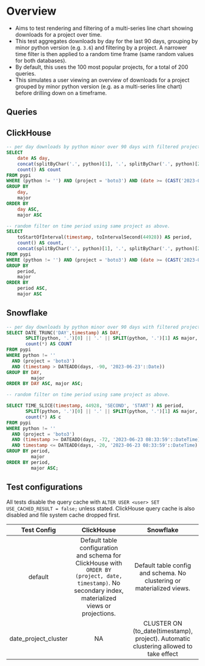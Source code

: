 
# Overview

- Aims to test rendering and filtering of a multi-series line chart showing downloads for a project over time.
- This test aggregates downloads by day for the last 90 days, grouping by minor python version (e.g. `3.6`) and filtering by a project. A narrower time filter is then applied to a random time frame (same random values for both databases).
- By default, this uses the 100 most popular projects, for a total of 200 queries.
- This simulates a user viewing an overview of downloads for a project grouped by minor python version (e.g. as a multi-series line chart) before drilling down on a timeframe.


## Queries 

## ClickHouse

```sql
-- per day downloads by python minor over 90 days with filtered project (varies)
SELECT
    date AS day,
    concat(splitByChar('.', python)[1], '.', splitByChar('.', python)[2]) AS major,
    count() AS count
FROM pypi
WHERE (python != '') AND (project = 'boto3') AND (date >= (CAST('2023-06-23', 'DateTime') - toIntervalDay(90)))
GROUP BY
    day,
    major
ORDER BY
    day ASC,
    major ASC

-- random filter on time period using same project as above.
SELECT
    toStartOfInterval(timestamp, toIntervalSecond(44928)) AS period,
    count() AS count,
    concat(splitByChar('.', python)[1], '.', splitByChar('.', python)[2]) AS major
FROM pypi
WHERE (python != '') AND (project = 'boto3') AND (date >= (CAST('2023-06-23', 'Date') - toIntervalDay(72))) AND (date <= (CAST('2023-06-23', 'Date') - toIntervalDay(20))) AND (timestamp >= (CAST('2023-06-23 08:33:59', 'DateTime') - toIntervalDay(72))) AND (timestamp <= (CAST('2023-06-23 08:33:59', 'DateTime') - toIntervalDay(20)))
GROUP BY
    period,
    major
ORDER BY
    period ASC,
    major ASC
```

## Snowflake

```sql
-- per day downloads by python minor over 90 days with filtered project (varies)
SELECT DATE_TRUNC('DAY',timestamp) AS DAY,
       SPLIT(python, '.')[0] || '.' || SPLIT(python, '.')[1] AS major,
       count(*) AS COUNT
FROM pypi
WHERE python != ''
  AND (project = 'boto3')
  AND (timestamp > DATEADD(days, -90, '2023-06-23'::Date))
GROUP BY DAY,
         major
ORDER BY DAY ASC, major ASC;

-- random filter on time period using same project as above.

SELECT TIME_SLICE(timestamp, 44928, 'SECOND', 'START') AS period,
       SPLIT(python, '.')[0] || '.' || SPLIT(python, '.')[1] AS major,
       count(*) AS c
FROM pypi
WHERE python != ''
  AND (project = 'boto3')
  AND (timestamp >= DATEADD(days, -72, '2023-06-23 08:33:59'::DateTime))
  AND timestamp <= DATEADD(days, -20, '2023-06-23 08:33:59'::DateTime)
GROUP BY period,
         major
ORDER BY period,
         major ASC;
```

## Test configurations

All tests disable the query cache with `ALTER USER <user> SET USE_CACHED_RESULT = false;` unless stated. ClickHouse query cache is also disabled and file system cache dropped first.

|      Test Config     |                                                                         ClickHouse                                                                        |                                       Snowflake                                       |
|:--------------------:|:---------------------------------------------------------------------------------------------------------------------------------------------------------:|:-------------------------------------------------------------------------------------:|
|        default       | Default table configuration and schema for ClickHouse with  `ORDER BY (project, date, timestamp)`. No secondary index, materialized views or projections. |         Default table config and schema. No clustering or materialized views.         |
| date_project_cluster |                                                                             NA                                                                            | CLUSTER ON (to_date(timestamp), project). Automatic clustering allowed to take effect |